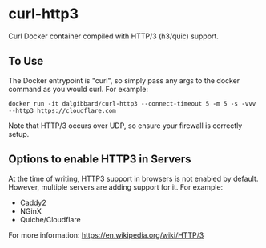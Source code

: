 # curl-http3
Curl Docker container compiled with HTTP/3 (h3/quic) support.

## To Use
The Docker entrypoint is "curl", so simply pass any args to the docker command as you would curl. For example:
```
docker run -it dalgibbard/curl-http3 --connect-timeout 5 -m 5 -s -vvv --http3 https://cloudflare.com
```
Note that HTTP/3 occurs over UDP, so ensure your firewall is correctly setup.

## Options to enable HTTP3 in Servers
At the time of writing, HTTP3 support in browsers is not enabled by default. However, multiple servers are adding support for it. For example:
* Caddy2
* NGinX
* Quiche/Cloudflare

For more information: https://en.wikipedia.org/wiki/HTTP/3
